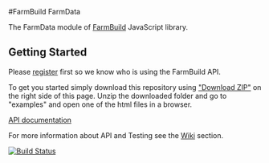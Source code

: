 #FarmBuild FarmData

The FarmData module of
<a href="https://github.com/FarmBuild" target="_blank">FarmBuild</a>
JavaScript library.

## Getting Started
Please <a href="https://farmbuild-user.agriculture.vic.gov.au">register</a> first so we know who is using the FarmBuild API.

To get you started simply download this repository using <a href="https://github.com/FarmBuild/farmbuild-farmdata/archive/master.zip" target="_blank">"Download ZIP"</a> on the right side of this page. Unzip the downloaded folder and go to "examples" and open one of the html files in a browser.

<a href="https://rawgit.com/FarmBuild/farmbuild-farmdata/master/docs/farmbuild-farmdata/1.0.36/index.html" target="_blank">API documentation</a>

For more information about API and Testing see the [Wiki](https://github.com/FarmBuild/farmbuild-farmdata/wiki) section.

[![Build Status](https://travis-ci.org/FarmBuild/farmdata.svg?branch=master)](https://travis-ci.org/FarmBuild/farmbuild-farmdata)
